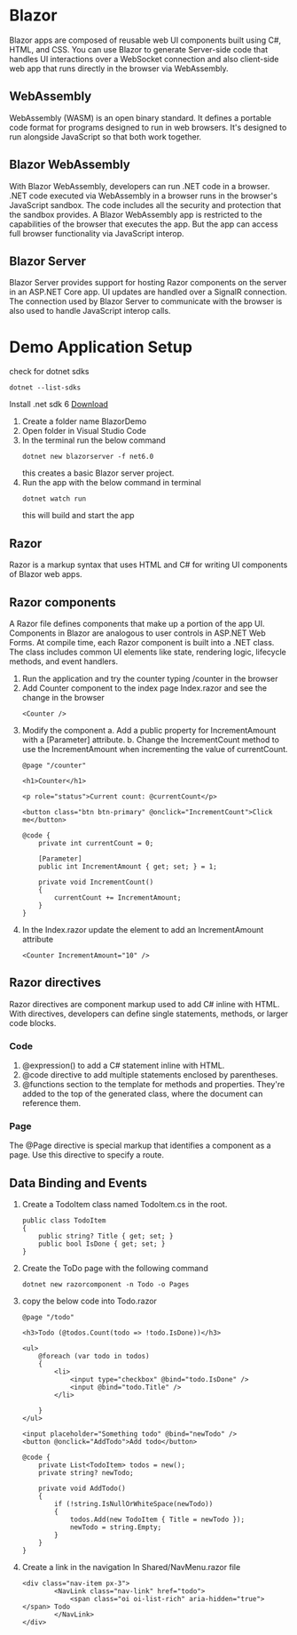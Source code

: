 # Blazor
Blazor apps are composed of reusable web UI components built using C#, HTML, and CSS. You can use Blazor to generate Server-side code that handles UI interactions over a WebSocket connection and also client-side web app that runs directly in the browser via WebAssembly.

## WebAssembly
WebAssembly (WASM) is an open binary standard. It defines a portable code format for programs designed to run in web browsers. It's designed to run alongside JavaScript so that both work together. 

## Blazor WebAssembly
With Blazor WebAssembly, developers can run .NET code in a browser. .NET code executed via WebAssembly in a browser runs in the browser's JavaScript sandbox. The code includes all the security and protection that the sandbox provides. A Blazor WebAssembly app is restricted to the capabilities of the browser that executes the app. But the app can access full browser functionality via JavaScript interop.

## Blazor Server
Blazor Server provides support for hosting Razor components on the server in an ASP.NET Core app. UI updates are handled over a SignalR connection. The connection used by Blazor Server to communicate with the browser is also used to handle JavaScript interop calls.


# Demo Application Setup

check for dotnet sdks
```
dotnet --list-sdks
```
Install .net sdk 6 [Download](https://dotnet.microsoft.com/en-us/download)

1. Create a folder name BlazorDemo
2. Open folder in Visual Studio Code
3. In the terminal run the below command
    ```
    dotnet new blazorserver -f net6.0
    ```
    this creates a basic Blazor server project.
4. Run the app with the below command in terminal
    ```
    dotnet watch run
    ```    
    this will build and start the app

## Razor
Razor is a markup syntax that uses HTML and C# for writing UI components of Blazor web apps.

## Razor components
A Razor file defines components that make up a portion of the app UI. Components in Blazor are analogous to user controls in ASP.NET Web Forms. At compile time, each Razor component is built into a .NET class. The class includes common UI elements like state, rendering logic, lifecycle methods, and event handlers.

1. Run the application and try the counter typing /counter in the browser
2. Add Counter component to the index page Index.razor and see the change in the browser
    ```
    <Counter />
    ```
3. Modify the component
    a. Add a public property for IncrementAmount with a [Parameter] attribute.
    b. Change the IncrementCount method to use the IncrementAmount when incrementing the value of currentCount.
    ```
    @page "/counter"

    <h1>Counter</h1>

    <p role="status">Current count: @currentCount</p>

    <button class="btn btn-primary" @onclick="IncrementCount">Click me</button>

    @code {
        private int currentCount = 0;

        [Parameter]
        public int IncrementAmount { get; set; } = 1;

        private void IncrementCount()
        {
            currentCount += IncrementAmount;
        }
    }
    ```
 4. In the Index.razor update the <Counter> element to add an IncrementAmount attribute   
    ```
    <Counter IncrementAmount="10" />
    ```

## Razor directives
Razor directives are component markup used to add C# inline with HTML. With directives, developers can define single statements, methods, or larger code blocks.

### Code 
1. @expression() to add a C# statement inline with HTML.
2. @code directive to add multiple statements enclosed by parentheses.
3. @functions section to the template for methods and properties. They're added to the top of the generated class, where the document can reference them.

### Page
The @Page directive is special markup that identifies a component as a page. Use this directive to specify a route.

## Data Binding and Events
1. Create a TodoItem class named TodoItem.cs in the root.
    ```
    public class TodoItem
    {
        public string? Title { get; set; }
        public bool IsDone { get; set; }
    }
    ```
2. Create the ToDo page with the following command
    ```
    dotnet new razorcomponent -n Todo -o Pages
    ```
3. copy the below code into Todo.razor
    ```
    @page "/todo"

    <h3>Todo (@todos.Count(todo => !todo.IsDone))</h3>

    <ul>
        @foreach (var todo in todos)
        {
            <li>
                <input type="checkbox" @bind="todo.IsDone" />
                <input @bind="todo.Title" />
            </li>
        
        }
    </ul>

    <input placeholder="Something todo" @bind="newTodo" />
    <button @onclick="AddTodo">Add todo</button>

    @code {
        private List<TodoItem> todos = new();
        private string? newTodo;

        private void AddTodo()
        {
            if (!string.IsNullOrWhiteSpace(newTodo))
            {
                todos.Add(new TodoItem { Title = newTodo });
                newTodo = string.Empty;
            }
        }
    }
    ```
4. Create a link in the navigation In Shared/NavMenu.razor file
    ```
    <div class="nav-item px-3">
            <NavLink class="nav-link" href="todo">
                <span class="oi oi-list-rich" aria-hidden="true"></span> Todo
            </NavLink>
    </div>
    ```
